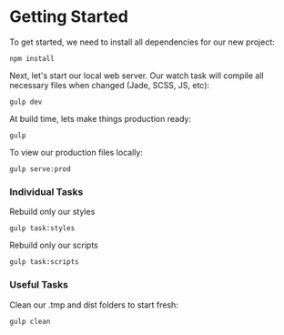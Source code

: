 # Getting Started

To get started, we need to install all dependencies for our new project:

```
npm install
```

Next, let's start our local web server. Our watch task will compile all necessary files when changed (Jade, SCSS, JS, etc):

```
gulp dev
```

At build time, lets make things production ready:

```
gulp
```

To view our production files locally:

```
gulp serve:prod
```

### Individual Tasks

Rebuild only our styles

```
gulp task:styles
```

Rebuild only our scripts

```
gulp task:scripts
```

### Useful Tasks

Clean our .tmp and dist folders to start fresh:

```
gulp clean
```
